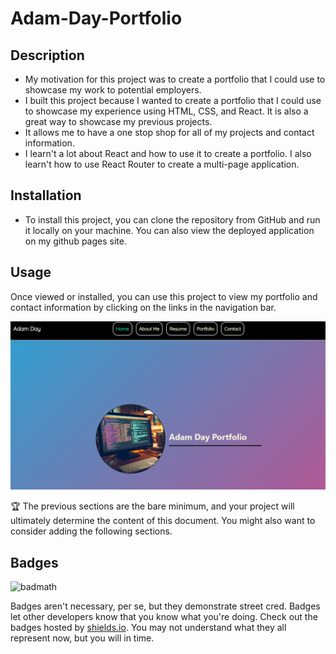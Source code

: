 # Adam-Day-Portfolio

## Description

- My motivation for this project was to create a portfolio that I could use to showcase my work to potential employers.
- I built this project because I wanted to create a portfolio that I could use to showcase my experience using HTML, CSS, and React. It is also a great way to showcase my previous projects.
- It allows me to have a one stop shop for all of my projects and contact information.
- I learn't a lot about React and how to use it to create a portfolio. I also learn't how to use React Router to create a multi-page application.

## Installation

- To install this project, you can clone the repository from GitHub and run it locally on your machine. You can also view the deployed application on my github pages site.

<!-- github pages link -->

## Usage

Once viewed or installed, you can use this project to view my portfolio and contact information by clicking on the links in the navigation bar.

![Portfolio screencap showing navbar](/src/assets/images/portfolio-screencap.png)


🏆 The previous sections are the bare minimum, and your project will ultimately determine the content of this document. You might also want to consider adding the following sections.

## Badges

![badmath](https://img.shields.io/github/languages/top/lernantino/badmath)

Badges aren't necessary, per se, but they demonstrate street cred. Badges let other developers know that you know what you're doing. Check out the badges hosted by [shields.io](https://shields.io/). You may not understand what they all represent now, but you will in time.
